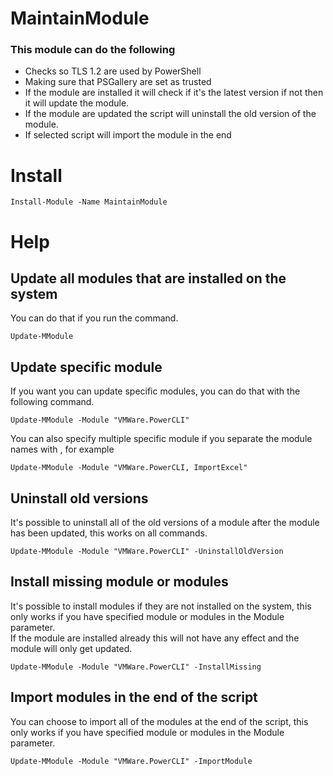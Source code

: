 # MaintainModule
### This module can do the following
- Checks so TLS 1.2 are used by PowerShell
- Making sure that PSGallery are set as trusted
- If the module are installed it will check if it's the latest version if not then it will update the module.
- If the module are updated the script will uninstall the old version of the module.
- If selected script will import the module in the end

# Install
```
Install-Module -Name MaintainModule
```

# Help

## Update all modules that are installed on the system
You can do that if you run the command.  
````
Update-MModule
````

## Update specific module
If you want you can update specific modules, you can do that with the following command.  
````
Update-MModule -Module "VMWare.PowerCLI"
````
You can also specify multiple specific module if you separate the module names with , for example
````
Update-MModule -Module "VMWare.PowerCLI, ImportExcel"
````

## Uninstall old versions
It's possible to uninstall all of the old versions of a module after the module has been updated, this works on all commands.
````
Update-MModule -Module "VMWare.PowerCLI" -UninstallOldVersion
````

## Install missing module or modules
It's possible to install modules if they are not installed on the system, this only works if you have specified module or modules in the Module parameter.  
If the module are installed already this will not have any effect and the module will only get updated.
````
Update-MModule -Module "VMWare.PowerCLI" -InstallMissing
````

## Import modules in the end of the script
You can choose to import all of the modules at the end of the script, this only works if you have specified module or modules in the Module parameter.
````
Update-MModule -Module "VMWare.PowerCLI" -ImportModule
````

